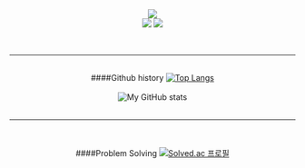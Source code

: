<!--
**chunchem/chunchem** is a ✨ _special_ ✨ repository because its `README.md` (this file) appears on your GitHub profile.

Here are some ideas to get you started:

- 🔭 I’m currently working on ...
- 🌱 I’m currently learning ...
- 👯 I’m looking to collaborate on ...
- 🤔 I’m looking for help with ...
- 💬 Ask me about ...
- 📫 How to reach me: ...
- 😄 Pronouns: ...
- ⚡ Fun fact: ...
-->

<div align="center">


<img src="https://img.shields.io/badge/Python-3776AB?style=flat-square&logo=Python&logoColor=white" />
 <br/>
<img src="https://img.shields.io/badge/Julia-9558B2?style=flat-square&logo=Julia&logoColor=white" />
<img src="https://img.shields.io/badge/Fortran-734F96?style=flat-square&logo=Fortran&logoColor=white" />
 
<br/><hr/><br/>
 ####Github history
  [![Top Langs](https://github-readme-stats.vercel.app/api/top-langs/?username=chunchem&layout=compact)](https://github.com/anuraghazra/github-readme-stats)
 <br/><br/>
![My GitHub stats](https://github-readme-stats.vercel.app/api?username=chunchem&hide=contribs,prs)
 <br/><br/><hr/><br/><br/>
####Problem Solving
[![Solved.ac
프로필](http://mazassumnida.wtf/api/v2/generate_badge?boj=0726dohyun)](https://solved.ac/0726dohyun)


 
</div>
